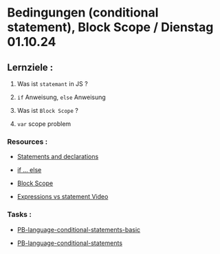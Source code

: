 # Bedingungen (conditional statement), Block Scope / Dienstag 01.10.24

## Lernziele :

1. Was ist `statemant` in JS ?

2. `if` Anweisung, `else` Anweisung

3. Was ist `Block Scope` ?

4. `var` scope problem

### Resources :

- [Statements and declarations](https://developer.mozilla.org/en-US/docs/Web/JavaScript/Reference/Statements)

- [if ... else](https://developer.mozilla.org/en-US/docs/Web/JavaScript/Reference/Statements/if...else)

- [Block Scope](https://developer.mozilla.org/en-US/docs/Web/JavaScript/Reference/Statements/block)

- [Expressions vs statement Video](https://www.youtube.com/watch?time_continue=1&v=WVyCrI1cHi8&embeds_referring_euri=ht[…]462%26source%3Dhp%26e&source_ve_path=Mjg2NjY&feature=emb_logo)

### Tasks :

- [PB-language-conditional-statements-basic]()

- [PB-language-conditional-statements]()
